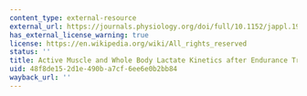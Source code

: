 ```yaml
---
content_type: external-resource
external_url: https://journals.physiology.org/doi/full/10.1152/jappl.1999.87.5.1684
has_external_license_warning: true
license: https://en.wikipedia.org/wiki/All_rights_reserved
status: ''
title: Active Muscle and Whole Body Lactate Kinetics after Endurance Training in Men
uid: 48f8de15-2d1e-490b-a7cf-6ee6e0b2bb84
wayback_url: ''
---
```

